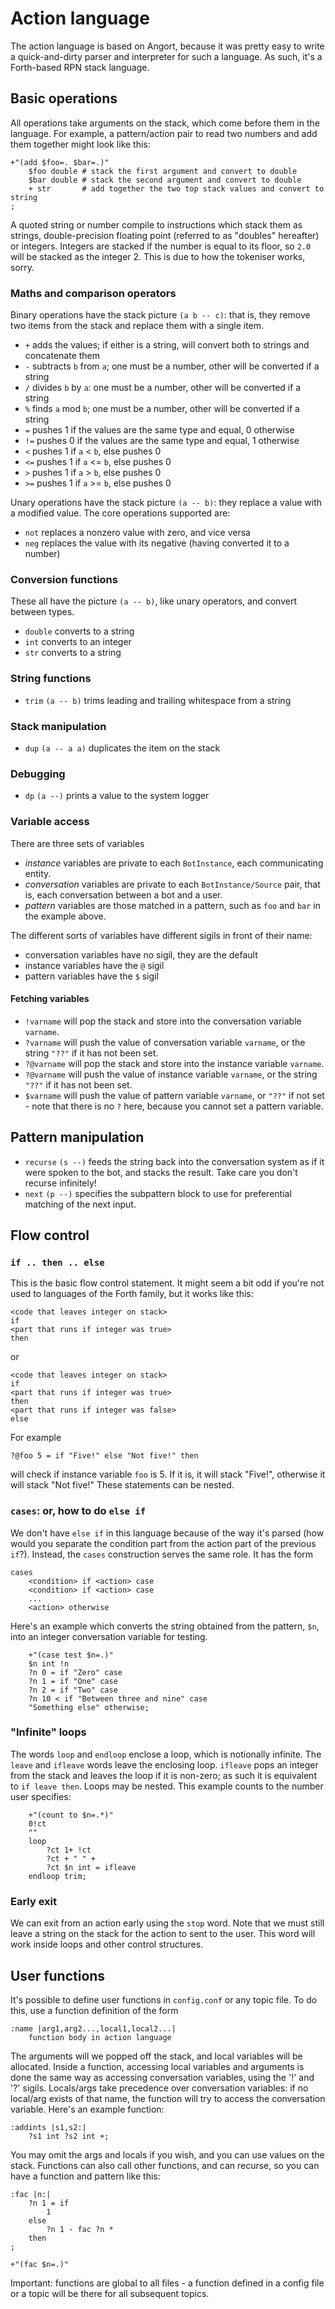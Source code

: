 # Action language
The action language is based on Angort, because it was pretty easy to write
a quick-and-dirty parser and interpreter for such a language. As such, it's
a Forth-based RPN stack language.

## Basic operations
All operations take arguments on the stack, which come before them in the language.
For example, a pattern/action pair to read two numbers and add them together might look like this:

```
+"(add $foo=. $bar=.)"
    $foo double # stack the first argument and convert to double
    $bar double # stack the second argument and convert to double
    + str       # add together the two top stack values and convert to string
;
```
A quoted string or number compile to instructions which stack them as strings, double-precision
floating point (referred to as "doubles" hereafter) or integers.
Integers are stacked if the number is equal to its floor, so `2.0` will be stacked as the
integer 2. This is due to how the tokeniser works, sorry.

### Maths and comparison operators
Binary operations have the stack picture `(a b -- c)`: that is, they remove two items
from the stack and replace them with a single item.
- `+` adds the values; if either is a string, will convert both to strings and concatenate them
- `-` subtracts `b` from `a`; one must be a number, other will be converted if a string
- `/` divides `b` by `a`: one must be a number, other will be converted if a string
- `%` finds `a` mod `b`; one must be a number, other will be converted if a string
- `=` pushes 1 if the values are the same type and equal, 0 otherwise
- `!=` pushes 0 if the values are the same type and equal, 1 otherwise
- `<` pushes 1 if `a` < `b`, else pushes 0
- `<=` pushes 1 if `a` <= `b`, else pushes 0
- `>` pushes 1 if `a` > `b`, else pushes 0
- `>=` pushes 1 if `a` >= `b`, else pushes 0

Unary operations have the stack picture `(a -- b)`: they replace a value with a modified value.
The core operations supported are:
- `not` replaces a nonzero value with zero, and vice versa
- `neg` replaces the value with its negative (having converted it to a number)

### Conversion functions
These all have the picture `(a -- b)`, like unary operators, and convert between types.
- `double` converts to a string
- `int` converts to an integer
- `str` converts to a string

### String functions
- `trim` `(a -- b)` trims leading and trailing whitespace from a string

### Stack manipulation
- `dup` `(a -- a a)` duplicates the item on the stack

### Debugging
- `dp` `(a --)` prints a value to the system logger

### Variable access
There are three sets of variables
- *instance* variables are private to each `BotInstance`, each communicating entity.
- *conversation* variables are private to each `BotInstance/Source` pair, that is,
each conversation between a bot and a user.
- *pattern* variables are those matched in a pattern, such as `foo` and `bar` in the example
above.

The different sorts of variables have different sigils in front of their name:
- conversation variables have no sigil, they are the default
- instance variables have the `@` sigil
- pattern variables have the `$` sigil

#### Fetching variables
- `!varname` will pop the stack and store into the conversation variable `varname`. 
- `?varname` will push the value of conversation variable `varname`, or the string `"??"` if 
it has not been set.
- `?@varname` will pop the stack and store into the instance  variable `varname`. 
- `?@varname` will push the value of instance variable `varname`, or the string `"??"` if 
it has not been set.
- `$varname` will push the value of pattern variable `varname`, or `"??"` if not set - note
that there is no `?` here, because you cannot set a pattern variable.

## Pattern manipulation
- `recurse` `(s --)` feeds the string back into the conversation system as if it were
spoken to the bot, and stacks the result. Take care you don't recurse infinitely!
- `next` `(p --)` specifies the subpattern block to use for preferential matching of the next input.

## Flow control

### `if .. then .. else`
This is the basic flow control statement. It might seem a bit odd if you're not used to
languages of the Forth family, but it works like this:
```
<code that leaves integer on stack>
if
<part that runs if integer was true>
then
```
or
```
<code that leaves integer on stack>
if
<part that runs if integer was true>
then
<part that runs if integer was false>
else
```
For example
```
?@foo 5 = if "Five!" else "Not five!" then
```
will check if instance variable `foo` is 5. If it is, it will stack "Five!", otherwise
it will stack "Not five!" These statements can be nested.

### `cases`: or, how to do `else if`
We don't have `else if` in this language because of the way it's parsed (how would you separate
the condition part from the action part of the previous `if`?). Instead, the `cases` construction
serves the same role. It has the form
```
cases
    <condition> if <action> case
    <condition> if <action> case
    ...
    <action> otherwise
```
Here's an example which converts the string obtained from the pattern, `$n`, into an integer conversation variable for testing.
```        
    +"(case test $n=.)"
    $n int !n
    ?n 0 = if "Zero" case
    ?n 1 = if "One" case
    ?n 2 = if "Two" case
    ?n 10 < if "Between three and nine" case
    "Something else" otherwise;
```
    

### "Infinite" loops
The words `loop` and `endloop` enclose a loop, which is notionally infinite.
The `leave` and `ifleave` words leave the enclosing loop. `ifleave` pops an integer
from the stack and leaves the loop if it is non-zero; as such it is equivalent to
`if leave then`. Loops may be nested.
This example counts to the number user specifies:
```
    +"(count to $n=.*)"
    0!ct
    ""
    loop
        ?ct 1+ !ct
        ?ct + " " +
        ?ct $n int = ifleave
    endloop trim;
```

### Early exit 
We can exit from an action early using the `stop` word. Note that we must still
leave a string on the stack for the action to sent to the user. This word will
work inside loops and other control structures.

## User functions
It's possible to define user functions in `config.conf` or any
topic file. To do this, use a function definition of the form
```
:name |arg1,arg2...,local1,local2...|
    function body in action language
```
The arguments will we popped off the stack, and local variables
will be allocated. Inside a function, accessing local variables and
arguments is done the same way as accessing conversation variables,
using the '!' and '?' sigils. Locals/args take precedence over
conversation variables: if no local/arg exists of that name,
the function will try to access the conversation variable.
Here's an example function:
```
:addints |s1,s2:|
    ?s1 int ?s2 int +;
```

You may omit the args and locals if you wish, and you can use values on
the stack. Functions can also call other functions, and can recurse,
so you can have a function and pattern like this:
```
:fac |n:|
    ?n 1 = if
        1
    else
        ?n 1 - fac ?n *
    then   
;

+"(fac $n=.)"
```
Important: functions are global to all files - a function defined in a
config file or a topic will be there for all subsequent topics.
